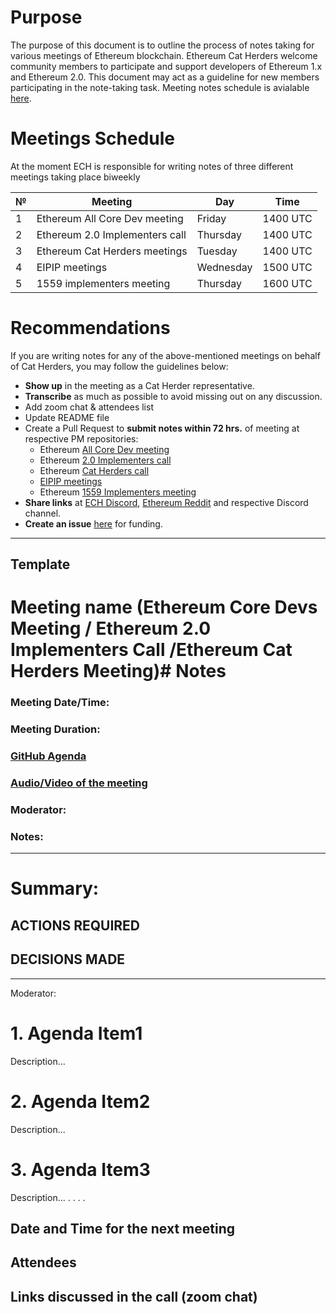 # Purpose

The purpose of this document is to outline the process of notes taking for various meetings of Ethereum blockchain. Ethereum Cat Herders welcome community members to participate and support developers of Ethereum 1.x and Ethereum 2.0. This document may act as a guideline for new members participating in the note-taking task. Meeting notes schedule is avialable [here](https://docs.google.com/spreadsheets/d/1dPlsQHVmJQtViaoFSAEwtz5uTbvX0-kKOSiyvFoEKiA/edit#gid=0).


# Meetings Schedule
At the moment ECH is responsible for writing notes of three different meetings taking place biweekly


№  | Meeting                             | Day          | Time            |
---| ----------------------------------- | ------------ | --------------- |
1  | Ethereum All Core Dev meeting       | Friday       |  1400 UTC       |
2  | Ethereum 2.0 Implementers call      | Thursday     |  1400 UTC       |
3  | Ethereum Cat Herders meetings       | Tuesday      |  1400 UTC       |
4  | EIPIP meetings                      | Wednesday    |  1500 UTC       |
5  | 1559 implementers meeting           | Thursday     |  1600 UTC       |                
  

# Recommendations

If you are writing notes for any of the above-mentioned meetings on behalf of Cat Herders, you may follow the guidelines below:

* **Show up** in the meeting as a Cat Herder representative.
* **Transcribe** as much as possible to avoid missing out on any discussion.
* Add zoom chat & attendees list
* Update README file
* Create a Pull Request to **submit notes within 72 hrs.** of meeting at respective PM repositories:
    * Ethereum [All Core Dev meeting](https://github.com/ethereum/pm/pulls)   
    * Ethereum [2.0 Implementers call](https://github.com/ethereum/eth2.0-pm/pulls) 
    * Ethereum [Cat Herders call](https://github.com/ethereum-cat-herders/PM/pulls)   
    * [EIPIP meetings](https://github.com/ethereum-cat-herders/EIPIP/pulls)
    * Ethereum [1559 Implementers meeting](https://github.com/ethereum/pm/pulls) 
* **Share links** at [ECH Discord](https://discord.gg/tzYmDmF), [Ethereum Reddit](https://www.reddit.com/r/ethereum/) and respective Discord channel.
* **Create an issue** [here](https://github.com/ethereum-cat-herders/funding/issues) for funding.


----------------------


## Template

# Meeting name (Ethereum Core Devs Meeting / Ethereum 2.0 Implementers Call /Ethereum Cat Herders Meeting)# Notes



### Meeting Date/Time: 
### Meeting Duration:  
### [GitHub Agenda]()
### [Audio/Video of the meeting]()
### Moderator: 
### Notes: 

-----------------------------

# **Summary:**

## **ACTIONS REQUIRED** 



## **DECISIONS MADE**



-----------------------------

Moderator: 

# 1. Agenda Item1

Description...

# 2. Agenda Item2

Description...

# 3. Agenda Item3

Description...
.
.
.
.



## Date and Time for the next meeting


## Attendees

## Links discussed in the call (zoom chat)
